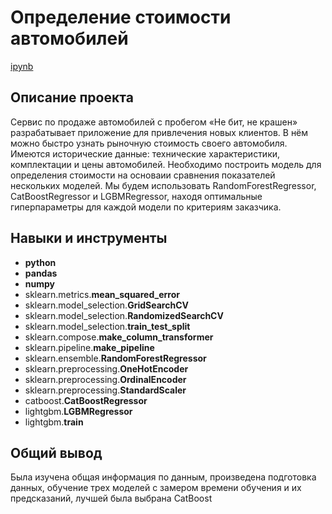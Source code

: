 # Определение стоимости автомобилей

[ipynb](https://github.com/tananyushka/portfolio/blob/master/cars/cars.ipynb)

## Описание проекта

Сервис по продаже автомобилей с пробегом «Не бит, не крашен» разрабатывает приложение для привлечения новых клиентов. В нём можно быстро узнать рыночную стоимость своего автомобиля. Имеются исторические данные: технические характеристики, комплектации и цены автомобилей. Необходимо построить модель для определения стоимости на основаии сравнения показателей нескольких моделей. Мы будем использовать RandomForestRegressor, CatBoostRegressor и LGBMRegressor, находя оптимальные гиперпараметры для каждой модели по критериям заказчика.

## Навыки и инструменты

- **python**
- **pandas**
- **numpy**
- sklearn.metrics.**mean_squared_error**
- sklearn.model_selection.**GridSearchCV**
- sklearn.model_selection.**RandomizedSearchCV**
- sklearn.model_selection.**train_test_split**
- sklearn.compose.**make_column_transformer**
- sklearn.pipeline.**make_pipeline**
- sklearn.ensemble.**RandomForestRegressor**
- sklearn.preprocessing.**OneHotEncoder**
- sklearn.preprocessing.**OrdinalEncoder**
- sklearn.preprocessing.**StandardScaler**
- catboost.**CatBoostRegressor**
- lightgbm.**LGBMRegressor**
- lightgbm.**train**

## 

## Общий вывод

Была изучена общая информация по данным, произведена подготовка данных, обучение трех моделей с замером времени обучения и их предсказаний, лучшей была выбрана CatBoost
